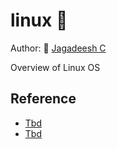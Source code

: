 # linux 🐧

Author: 🙋 [Jagadeesh C](https://www.linkedin.com/in/jagadeesh-c-2a3a9423/)

Overview of Linux OS

## Reference

- [Tbd](Tbd)
- [Tbd](Tbd)

